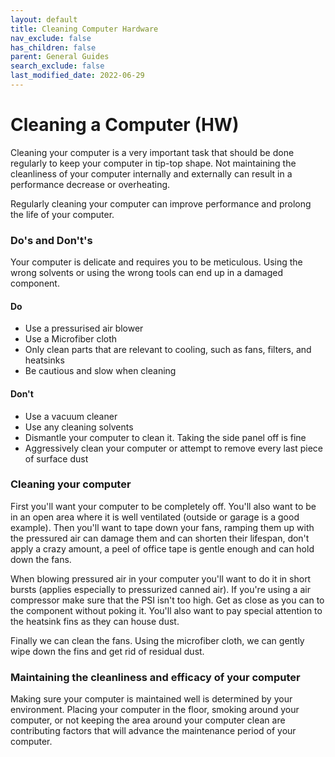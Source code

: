 ```yaml
---
layout: default
title: Cleaning Computer Hardware
nav_exclude: false
has_children: false
parent: General Guides
search_exclude: false
last_modified_date: 2022-06-29
---
```



# Cleaning a Computer (HW)

Cleaning your computer is a very important task that should be done regularly to keep your computer in tip-top shape. Not maintaining the cleanliness of your computer internally and externally can result in a performance decrease or overheating.

Regularly cleaning your computer can improve performance and prolong the life of your computer.

### Do's and Don't's

Your computer is delicate and requires you to be meticulous. Using the wrong solvents or using the wrong tools can end up in a damaged component.

#### Do

* Use a pressurised air blower
* Use a Microfiber cloth
* Only clean parts that are relevant to cooling, such as fans, filters, and heatsinks
* Be cautious and slow when cleaning 

#### Don't

* Use a vacuum cleaner
* Use any cleaning solvents
* Dismantle your computer to clean it. Taking the side panel off is fine
* Aggressively clean your computer or attempt to remove every last piece of surface dust

### Cleaning your computer

First you'll want your computer to be completely off. You'll also want to be in an open area where it is well ventilated (outside or garage is a good example). 
Then you'll want to tape down your fans, ramping them up with the pressured air can damage them and can shorten their lifespan, don't apply a crazy amount, a peel of office tape is gentle enough and can hold down the fans.

When blowing pressured air in your computer you'll want to do it in short bursts (applies especially to pressurized canned air). 
If you're using a air compressor make sure that the PSI isn't too high. Get as close as you can to the component without poking it. You'll also want to pay special attention to the heatsink fins as they can house dust.

Finally we can clean the fans. Using the microfiber cloth, we can gently wipe down the fins and get rid of residual dust.

### Maintaining the cleanliness and efficacy of your computer

Making sure your computer is maintained well is determined by your environment. Placing your computer in the floor, smoking around your computer, or not keeping the area around your computer clean are contributing factors that will advance the maintenance period of your computer.
